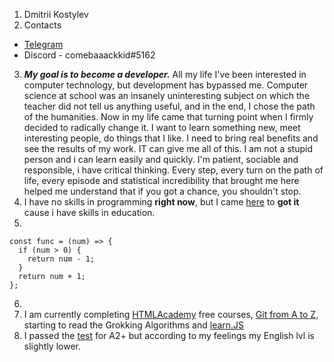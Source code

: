 1. Dmitrii Kostylev
2. Contacts
  * [Telegram](https://t.me/comebaaackkid)
  * Discord - comebaaackkid#5162 
3. _**My goal is to become a developer.**_ All my life I've been interested in computer technology, but development has bypassed me. Computer science at school was an insanely uninteresting subject on which the teacher did not tell us anything useful, and in the end, I chose the path of the humanities. Now in my life came that turning point when I firmly decided to radically change it. I want to learn something new, meet interesting people, do things that I like. I need to bring real benefits and see the results of my work. IT can give me all of this. I am not a stupid person and i can learn easily and quickly. I'm patient, sociable and responsible, i have critical thinking.  Every step, every turn on the path of life, every episode and statistical incredibility that brought me here helped me understand that if you got a chance, you shouldn't stop.
4. I have no skills in programming **right now**, but I came [here](https://rs.school/js/) to **got it** cause i have skills in education.
5. 
```
const func = (num) => {  
  if (num > 0) {  
    return num - 1;  
  }
  return num + 1;  
};  
```
6. 
7. I am currently completing [HTMLAcademy](https://htmlacademy.ru/) free courses, [Git from A to Z](https://geekbrains.ru/certificates/1160471.en), starting to read the Grokking Algorithms and [learn.JS](learn.javascript.ru)
8. I passed the [test](https://test.str.by/) for A2+ but according to my feelings my English lvl is slightly lower. 